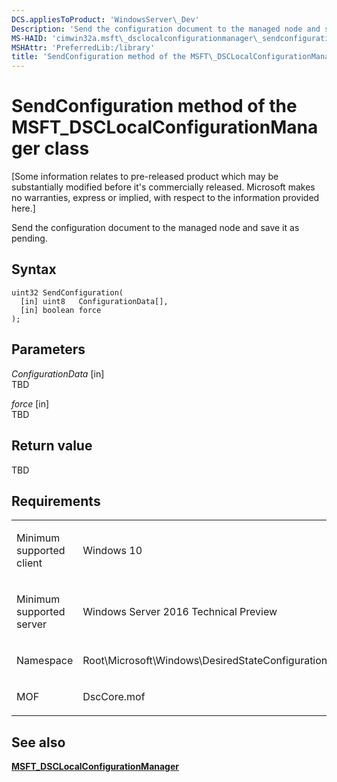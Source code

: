 ```yaml
---
DCS.appliesToProduct: 'WindowsServer\_Dev'
Description: 'Send the configuration document to the managed node and save it as pending.'
MS-HAID: 'cimwin32a.msft\_dsclocalconfigurationmanager\_sendconfiguration'
MSHAttr: 'PreferredLib:/library'
title: 'SendConfiguration method of the MSFT\_DSCLocalConfigurationManager class'
---
```


# SendConfiguration method of the MSFT\_DSCLocalConfigurationManager class


\[Some information relates to pre-released product which may be substantially modified before it's commercially released. Microsoft makes no warranties, express or implied, with respect to the information provided here.\]

Send the configuration document to the managed node and save it as pending.

Syntax
------

```mof
uint32 SendConfiguration(
  [in] uint8   ConfigurationData[],
  [in] boolean force
);
```

Parameters
----------

*ConfigurationData* \[in\]  
TBD

*force* \[in\]  
TBD

Return value
------------

TBD

Requirements
------------

<table>
<colgroup>
<col width="50%" />
<col width="50%" />
</colgroup>
<tbody>
<tr class="odd">
<td align="left"><p>Minimum supported client</p></td>
<td align="left"><p>Windows 10</p></td>
</tr>
<tr class="even">
<td align="left"><p>Minimum supported server</p></td>
<td align="left"><p>Windows Server 2016 Technical Preview</p></td>
</tr>
<tr class="odd">
<td align="left"><p>Namespace</p></td>
<td align="left"><p>Root\Microsoft\Windows\DesiredStateConfiguration</p></td>
</tr>
<tr class="even">
<td align="left"><p>MOF</p></td>
<td align="left">DscCore.mof</td>
</tr>
</tbody>
</table>

## <span id="see_also"></span>See also


[**MSFT\_DSCLocalConfigurationManager**](msft-dsclocalconfigurationmanager.md)

 

 



